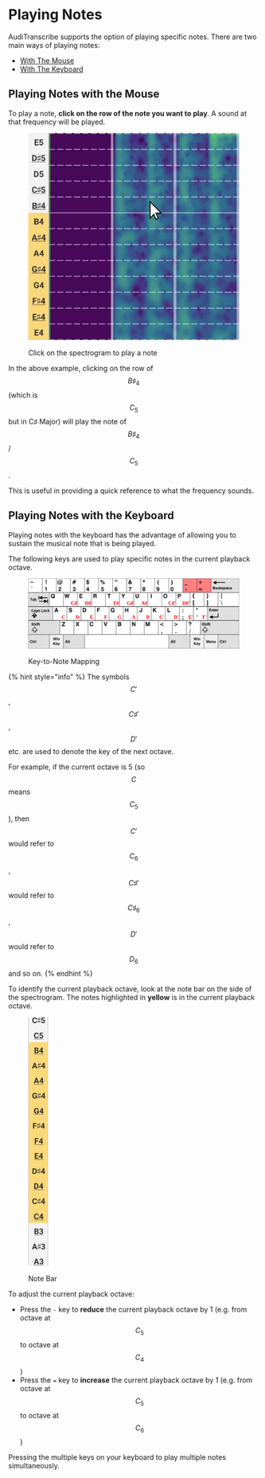 # Playing Notes

AudiTranscribe supports the option of playing specific notes. There are two main ways of playing notes:

- [With The Mouse](#playing-notes-with-the-mouse)
- [With The Keyboard](#playing-notes-with-the-keyboard)

## Playing Notes with the Mouse

To play a note, **click on the row of the note you want to play**. A sound at that frequency will be played.

<figure>
    <img src="img/playing-notes/click-on-spectrogram.jpg" alt="">
    <figcaption>
        <p>Click on the spectrogram to play a note</p>
    </figcaption>
</figure>

In the above example, clicking on the row of $$B♯_4$$ (which is $$C_5$$ but in C♯ Major) will play the note of
$$B♯_4$$/$$C_5$$.

This is useful in providing a quick reference to what the frequency sounds.

## Playing Notes with the Keyboard

Playing notes with the keyboard has the advantage of allowing you to sustain the musical note that is being played.

The following keys are used to play specific notes in the current playback octave.

<figure>
    <img src="img/playing-notes/play-notes-on-keyboard.svg" alt="">
    <figcaption>
        <p>Key-to-Note Mapping</p>
    </figcaption>
</figure>

{% hint style="info" %}
The symbols $$C'$$, $$C♯'$$, $$D'$$ etc. are used to denote the key of the next octave.

For example, if the current octave is 5 (so $$C$$ means $$C_5$$), then $$C'$$ would refer to $$C_6$$, $$C♯'$$ would
refer to $$C♯_6$$, $$D'$$ would refer to $$D_6$$ and so on.
{% endhint %}

To identify the current playback octave, look at the note bar on the side of the spectrogram. The notes highlighted
in **yellow** is in the current playback octave.

<figure>
    <img src="img/playing-notes/note-bar.jpg" alt="">
    <figcaption>
        <p>Note Bar</p>
    </figcaption>
</figure>

To adjust the current playback octave:

- Press the `-` key to **reduce** the current playback octave by 1 (e.g. from octave at $$C_5$$ to octave at $$C_4$$)
- Press the `=` key to **increase** the current playback octave by 1 (e.g. from octave at $$C_5$$ to octave at $$C_6$$)

Pressing the multiple keys on your keyboard to play multiple notes simultaneously.
